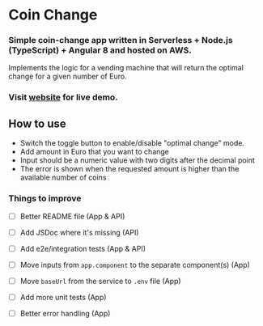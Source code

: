 # Coin Change

### Simple coin-change app written in Serverless + Node.js (TypeScript) + Angular 8 and hosted on AWS.
Implements the logic for a vending machine that will return the optimal change for a given number of Euro.

### Visit [website](https://17o6jrnrxj.execute-api.us-east-1.amazonaws.com/production/) for live demo.

## How to use

- Switch the toggle button to enable/disable "optimal change" mode.
- Add amount in Euro that you want to change
- Input should be a numeric value with two digits after the decimal point
- The error is shown when the requested amount is higher than the available number of coins

### Things to improve

- [ ] Better README file (App & API)
- [ ] Add JSDoc where it's missing (API)
- [ ] Add e2e/integration tests (App & API)
- [ ] Move inputs from `app.component` to the separate component(s) (App)
- [ ] Move `baseUrl` from the service to `.env` file (App)
- [ ] Add more unit tests (App)
- [ ] Better error handling (App)

